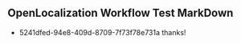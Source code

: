 ## OpenLocalization Workflow Test MarkDown
* 5241dfed-94e8-409d-8709-7f73f78e731a thanks!

<!--HONumber=Jul16_HO2-->


